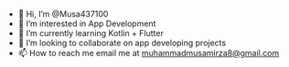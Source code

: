 - 👋 Hi, I’m @Musa437100
- 👀 I’m interested in App Development
- 🌱 I’m currently learning Kotlin + Flutter
- 💞️ I’m looking to collaborate on app developing projects
- 📫 How to reach me email me at muhammadmusamirza8@gmail.com

<!---
Musa437100/Musa437100 is a ✨ special ✨ repository because its `README.md` (this file) appears on your GitHub profile.
You can click the Preview link to take a look at your changes.
--->
